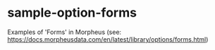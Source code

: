 # sample-option-forms
Examples of 'Forms' in Morpheus (see: https://docs.morpheusdata.com/en/latest/library/options/forms.html)
